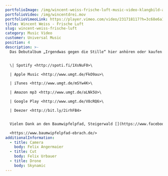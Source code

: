 ```yaml
---
portfolioImage: /img/wincent-weiss-frische-luft-music-video-klangbild-angermaier.jpg
portfolioVideo: /img/wincentdrei.mov
portfolioVimeoLink: https://player.vimeo.com/video/231718117?h=3c68e6a161
title: Wincent Weiss - Frische Luft
slug: wincent-weiss-frische-luft
category: Music Video
customer: Universal Music
position: 4
description: >-
  Das Debutalbum „Irgendwas gegen die Stille“ hier anhören oder kaufen:


  \| Spotify <http://spoti.fi/1XsNuF0>\

  | Apple Music <http://www.umgt.de/FkO9au>\

  | iTunes <http://www.umgt.de/mSYw4K>\

  | Amazon mp3 <http://www.umgt.de/aLNk5U>\

  | Google Play <http://www.umgt.de/V8cRQ6>\

  | Deezer <http://bit.ly/2irhFB4>


  Vielen Dank an den Baumwipfelpfad, Steigerwald [](https://www.facebook.com/Baumwipfelpf)\

  <https://www.baumwipfelpfad-ebrach.de/>
additionalInformation:
  - title: Camera
    body: Felix Angermaier
  - title: Cut
    body: Felix Urbauer
  - title: Drone
    body: Skynamic
---
```

